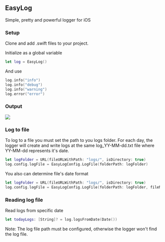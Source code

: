 ## EasyLog
Simple, pretty and powerful logger for iOS

### Setup
Clone and add .swift files to your project.

Initialize as a global variable
```swift
let log = EasyLog()
```
And use
```swift
log.info("info")
log.info("debug")
log.info("warning")
log.error("error")
```

### Output
<img src='https://i.imgur.com/Z3c1qQJ.png'/>

### Log to file
To log to a file you must set the path to you logs folder.
For each day, the logger will create and write logs at the same log_YY-MM-dd.txt file where YY-MM-dd represents it's date.
```swift
let logFolder = URL(fileURLWithPath: "logs/", isDirectory: true)
log.config.logFile = EasyLogConfig.LogFile(folderPath: logFolder)
```

You also can determine file's date format
```swift
let logFolder = URL(fileURLWithPath: "logs/", isDirectory: true)
log.config.logFile = EasyLogConfig.LogFile(folderPath: logFolder, fileNameDateFormat: "YY_MM_dd")
```

### Reading log file
Read logs from specific date
```swift
let todayLogs: [String]? = log.logsFromDate(Date())
```
Note: The log file path must be configured, otherwise the logger won't find the log file.
